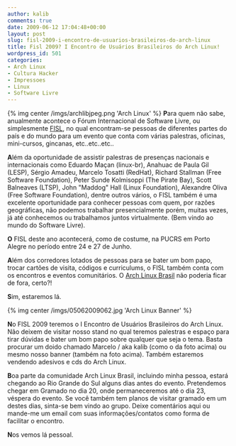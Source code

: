```yaml
---
author: kalib
comments: true
date: 2009-06-12 17:04:48+00:00
layout: post
slug: fisl-2009-i-encontro-de-usuarios-brasileiros-do-arch-linux
title: Fisl 2009? I Encontro de Usuários Brasileiros do Arch Linux!
wordpress_id: 501
categories:
- Arch Linux
- Cultura Hacker
- Impressoes
- Linux
- Software Livre
---
```

{% img center /imgs/archlibjpeg.png 'Arch Linux' %}
**P**ara quem não sabe, anualmente acontece o Fórum Internacional de Software Livre, ou simplesmente [FISL](http://fisl.softwarelivre.org/10/www/), no qual encontram-se pessoas de diferentes partes do país e do mundo para um evento que conta com várias palestras, oficinas, mini-cursos, gincanas, etc..etc..etc..

**A**lém da oportunidade de assistir palestras de presenças nacionais e internacionais como Eduardo Maçan (linux-br), Anahuac de Paula Gil (LESP), Sérgio Amadeu, Marcelo Tosatti (RedHat), Richard Stallman (Free Software Foundation), Peter Sunde Kolmisoppi (The Pirate Bay), Scott Balneaves (LTSP), John "Maddog" Hall (Linux Foundation), Alexandre Oliva (Free Software Foundation), dentre outros vários, o FISL também é uma excelente oportunidade para conhecer pessoas com quem, por razões geográficas, não podemos trabalhar presencialmente porém, muitas vezes, já até conhecemos ou trabalhamos juntos virtualmente. (Bem vindo ao mundo do Software Livre).

**O** FISL deste ano acontecerá, como de costume, na PUCRS em Porto Alegre no período entre 24 e 27 de Junho.

**A**lém dos corredores lotados de pessoas para se bater um bom papo, trocar cartões de visita, códigos e curriculums, o FISL também conta com os encontros e eventos comunitários. O [Arch Linux Brasil](http://www.archlinux-br.org) não poderia ficar de fora, certo?!

**S**im, estaremos lá.

{% img center /imgs/05062009062.jpg 'Arch Linux Banner' %}

**N**o FISL 2009 teremos o I Encontro de Usuários Brasileiros do Arch Linux. Não deixem de visitar nosso stand no qual teremos palestras e espaço para tirar dúvidas e bater um bom papo sobre qualquer que seja o tema. Basta procurar um doido chamado Marcelo / aka kalib (como o da foto acima) ou mesmo nosso banner (também na foto acima). Também estaremos vendendo adesivos e cds do Arch Linux.

**B**oa parte da comunidade Arch Linux Brasil, incluindo minha pessoa, estará chegando ao Rio Grande do Sul alguns dias antes do evento. Pretendemos chegar em Gramado no dia 20, onde permaneceremos até o dia 23, véspera do evento. Se você também tem planos de visitar gramado em um destes dias, sinta-se bem vindo ao grupo. Deixe comentários aqui ou mande-me um email com suas informações/contatos como forma de facilitar o encontro.

**N**os vemos lá pessoal.
